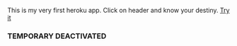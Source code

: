 This is my very first heroku app.
Click on header and know your destiny. [Try it](https://damp-brook-86208.herokuapp.com)

### TEMPORARY DEACTIVATED

